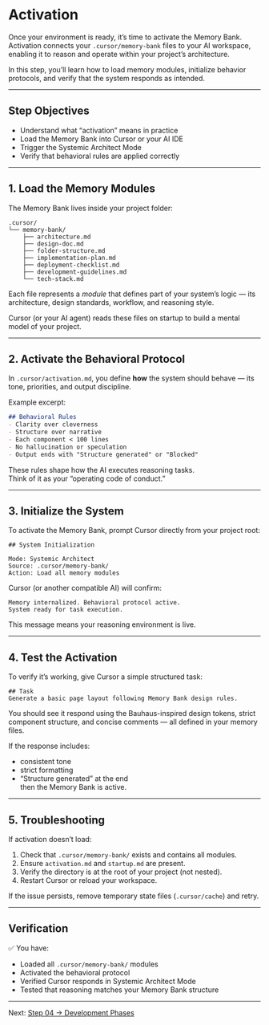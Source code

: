 # Activation

Once your environment is ready, it’s time to activate the Memory Bank.  
Activation connects your `.cursor/memory-bank` files to your AI workspace, enabling it to reason and operate within your project’s architecture.

In this step, you’ll learn how to load memory modules, initialize behavior protocols, and verify that the system responds as intended.

---

## Step Objectives

- Understand what “activation” means in practice  
- Load the Memory Bank into Cursor or your AI IDE  
- Trigger the Systemic Architect Mode  
- Verify that behavioral rules are applied correctly  

---

## 1. Load the Memory Modules

The Memory Bank lives inside your project folder:

```
.cursor/
└── memory-bank/
    ├── architecture.md
    ├── design-doc.md
    ├── folder-structure.md
    ├── implementation-plan.md
    ├── deployment-checklist.md
    ├── development-guidelines.md
    └── tech-stack.md
```

Each file represents a *module* that defines part of your system’s logic — its architecture, design standards, workflow, and reasoning style.

Cursor (or your AI agent) reads these files on startup to build a mental model of your project.

---

## 2. Activate the Behavioral Protocol

In `.cursor/activation.md`, you define **how** the system should behave — its tone, priorities, and output discipline.

Example excerpt:

```markdown
## Behavioral Rules
- Clarity over cleverness  
- Structure over narrative  
- Each component < 100 lines  
- No hallucination or speculation  
- Output ends with "Structure generated" or "Blocked"
```

These rules shape how the AI executes reasoning tasks.  
Think of it as your “operating code of conduct.”

---

## 3. Initialize the System

To activate the Memory Bank, prompt Cursor directly from your project root:

```
## System Initialization

Mode: Systemic Architect  
Source: .cursor/memory-bank/
Action: Load all memory modules
```

Cursor (or another compatible AI) will confirm:

```
Memory internalized. Behavioral protocol active.
System ready for task execution.
```

This message means your reasoning environment is live.

---

## 4. Test the Activation

To verify it’s working, give Cursor a simple structured task:

```
## Task
Generate a basic page layout following Memory Bank design rules.
```

You should see it respond using the Bauhaus-inspired design tokens, strict component structure, and concise comments — all defined in your memory files.

If the response includes:
- consistent tone  
- strict formatting  
- “Structure generated” at the end  
then the Memory Bank is active.

---

## 5. Troubleshooting

If activation doesn’t load:
1. Check that `.cursor/memory-bank/` exists and contains all modules.  
2. Ensure `activation.md` and `startup.md` are present.  
3. Verify the directory is at the root of your project (not nested).  
4. Restart Cursor or reload your workspace.  

If the issue persists, remove temporary state files (`.cursor/cache`) and retry.

---

## Verification

✅ You have:
- Loaded all `.cursor/memory-bank/` modules  
- Activated the behavioral protocol  
- Verified Cursor responds in Systemic Architect Mode  
- Tested that reasoning matches your Memory Bank structure  

---

Next: [Step 04 → Development Phases](../04-development-phases)
